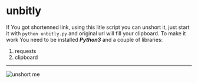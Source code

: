 # unbitly
If You got shortenned link, using this litle script you can unshort it, just start it with `python unbitly.py` and original url will fill your clipboard.
To make it work You need to be installed ***Python3*** and a couple of libraries:
1. requests
2. clipboard

---

![unshort me](https://encrypted-tbn0.gstatic.com/images?q=tbn:ANd9GcQaOr37ZBprWOn5EuzbuOQyQIwZfHxhUkSWIGtjM_wWu0NB25nfyg)

